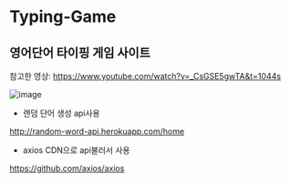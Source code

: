 # Typing-Game

## 영어단어 타이핑 게임 사이트
참고한 영상: https://www.youtube.com/watch?v=_CsGSE5gwTA&t=1044s

![image](https://user-images.githubusercontent.com/86397095/209670783-b3b2aa48-2344-4fde-8355-2f3fbb6a6478.png)


- 랜덤 단어 생성 api사용

http://random-word-api.herokuapp.com/home

- axios CDN으로 api불러서 사용

https://github.com/axios/axios
